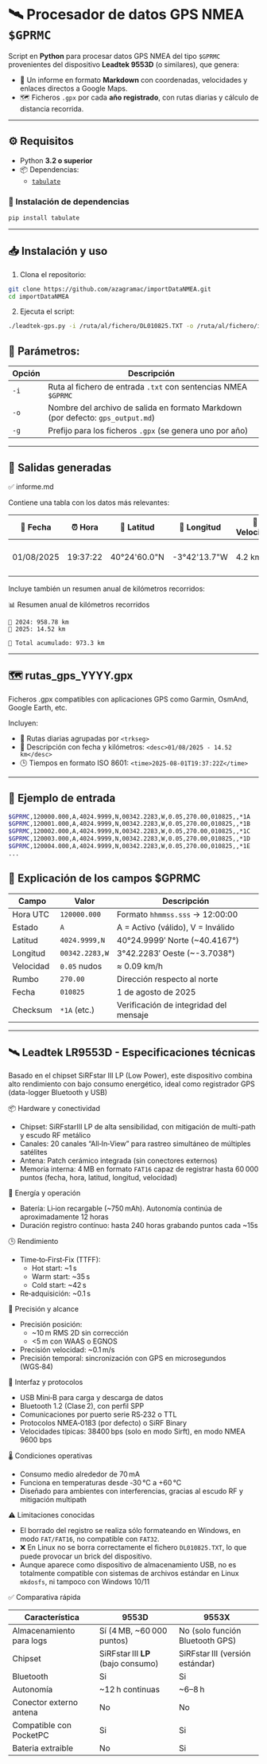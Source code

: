 # 🛰️ Procesador de datos GPS NMEA `$GPRMC`

Script en **Python** para procesar datos GPS NMEA del tipo `$GPRMC` provenientes del dispositivo **Leadtek 9553D** (o similares), que genera:

- 📄 Un informe en formato **Markdown** con coordenadas, velocidades y enlaces directos a Google Maps.
- 🗺️ Ficheros `.gpx` por cada **año registrado**, con rutas diarias y cálculo de distancia recorrida.

---

## ⚙️ Requisitos

- Python **3.2 o superior**
- 📦 Dependencias:
  - [`tabulate`](https://pypi.org/project/tabulate/)

### 🔧 Instalación de dependencias

```bash
pip install tabulate
```

---

## 📥 Instalación y uso

1. Clona el repositorio:

```bash
git clone https://github.com/azagramac/importDataNMEA.git
cd importDataNMEA
```

2. Ejecuta el script:


```bash
./leadtek-gps.py -i /ruta/al/fichero/DL010825.TXT -o /ruta/al/fichero/informe.md -g rutas_gps
```

## 🧾 Parámetros:
| Opción | Descripción                                                                     |
| ------ | ------------------------------------------------------------------------------- |
| `-i`   | Ruta al fichero de entrada `.txt` con sentencias NMEA `$GPRMC`                  |
| `-o`   | Nombre del archivo de salida en formato Markdown (por defecto: `gps_output.md`) |
| `-g`   | Prefijo para los ficheros `.gpx` (se genera uno por año)                        |

---

## 📄 Salidas generadas

✅ informe.md

Contiene una tabla con los datos más relevantes:

| 📅 Fecha   | ⏰ Hora   | 📍 Latitud   | 📍 Longitud  | 🚗 Velocidad | 🔗 Link                                                                                 |
| ---------- | -------- | ------------ | ------------ | ------------ | --------------------------------------------------------------------------------------- |
| 01/08/2025 | 19:37:22 | 40°24'60.0"N | -3°42'13.7"W | 4.2 km/h     | 🌍 [Ver Mapa](https://www.google.com/maps/place/40%C2%B024'60.0%22N+3%C2%B042'13.7%22W) |

Incluye también un resumen anual de kilómetros recorridos:

📊 Resumen anual de kilómetros recorridos

    📅 2024: 958.78 km
    📅 2025: 14.52 km
    
    🚀 Total acumulado: 973.3 km

---

## 🗺️ rutas_gps_YYYY.gpx

Ficheros .gpx compatibles con aplicaciones GPS como Garmin, OsmAnd, Google Earth, etc.

Incluyen:

  - 📌 Rutas diarias agrupadas por `<trkseg>`
  - 📝 Descripción con fecha y kilómetros: `<desc>01/08/2025 - 14.52 km</desc>`
  - 🕒 Tiempos en formato ISO 8601: `<time>2025-08-01T19:37:22Z</time>`

---

## 🧪 Ejemplo de entrada

```bash
$GPRMC,120000.000,A,4024.9999,N,00342.2283,W,0.05,270.00,010825,,*1A
$GPRMC,120001.000,A,4024.9999,N,00342.2283,W,0.05,270.00,010825,,*1B
$GPRMC,120002.000,A,4024.9999,N,00342.2283,W,0.05,270.00,010825,,*1C
$GPRMC,120003.000,A,4024.9999,N,00342.2283,W,0.05,270.00,010825,,*1D
$GPRMC,120004.000,A,4024.9999,N,00342.2283,W,0.05,270.00,010825,,*1E
...

```

## 🔎 Explicación de los campos $GPRMC

| Campo     | Valor          | Descripción                            |
| --------- | -------------- | -------------------------------------- |
| Hora UTC  | `120000.000`   | Formato `hhmmss.sss` → 12:00:00        |
| Estado    | `A`            | A = Activo (válido), V = Inválido      |
| Latitud   | `4024.9999,N`  | 40°24.9999′ Norte (\~40.4167°)         |
| Longitud  | `00342.2283,W` | 3°42.2283′ Oeste (\~-3.7038°)          |
| Velocidad | `0.05` nudos   | ≈ 0.09 km/h                            |
| Rumbo     | `270.00`       | Dirección respecto al norte            |
| Fecha     | `010825`       | 1 de agosto de 2025                    |
| Checksum  | `*1A` (etc.)   | Verificación de integridad del mensaje |

---

## 🛰️ Leadtek LR9553D - Especificaciones técnicas

Basado en el chipset SiRFstar III LP (Low Power), este dispositivo combina alto rendimiento con bajo consumo energético, ideal como registrador GPS (data-logger Bluetooth y USB)

📦 Hardware y conectividad

- Chipset: SiRFstarIII LP de alta sensibilidad, con mitigación de multi-path y escudo RF metálico
- Canales: 20 canales “All‑In‑View” para rastreo simultáneo de múltiples satélites
- Antena: Patch cerámico integrada (sin conectores externos)
- Memoria interna: 4 MB en formato `FAT16` capaz de registrar hasta 60 000 puntos (fecha, hora, latitud, longitud, velocidad)

🔋 Energía y operación

- Batería: Li‑ion recargable (~750 mAh). Autonomía continúa de aproximadamente 12 horas
- Duración registro contínuo: hasta 240 horas grabando puntos cada ~15s

🕒 Rendimiento

- Time‑to‑First‑Fix (TTFF):
    - Hot start: ~1 s
    - Warm start: ~35 s
    - Cold start: ~42 s
- Re‑adquisición: ~0.1 s

📐 Precisión y alcance

- Precisión posición:
    - ~10 m RMS 2D sin corrección
    - <5 m con WAAS o EGNOS
- Precisión velocidad: ~0.1 m/s
- Precisión temporal: sincronización con GPS en microsegundos (WGS‑84)

🔌 Interfaz y protocolos

- USB Mini‑B para carga y descarga de datos
- Bluetooth 1.2 (Clase 2), con perfil SPP
- Comunicaciones por puerto serie RS‑232 o TTL
- Protocolos NMEA‑0183 (por defecto) o SiRF Binary
- Velocidades típicas: 38400 bps (solo en modo Sirft), en modo NMEA 9600 bps

🌡️ Condiciones operativas

- Consumo medio alrededor de 70 mA
- Funciona en temperaturas desde ‑30 °C a +60 °C
- Diseñado para ambientes con interferencias, gracias al escudo RF y mitigación multipath

⚠️ Limitaciones conocidas

- El borrado del registro se realiza sólo formateando en Windows, en modo `FAT/FAT16`, no compatible con `FAT32`.
- ❌ En Linux no se borra correctamente el fichero `DL010825.TXT`, lo que puede provocar un brick del dispositivo.
- Aunque aparece como dispositivo de almacenamiento USB, no es totalmente compatible con sistemas de archivos estándar en Linux `mkdosfs`, ni tampoco con Windows 10/11

✅ Comparativa rápida

| Característica           | **9553D**                          | **9553X**                       |
| ------------------------ | ---------------------------------- | ------------------------------- |
| Almacenamiento para logs | Sí (4 MB, \~60 000 puntos)         | No (solo función Bluetooth GPS) |
| Chipset                  | SiRFstar III **LP** (bajo consumo) | SiRFstar III (versión estándar) |
| Bluetooth                | Si                                 | Si                              |
| Autonomía                | \~12 h continuas                   | \~6–8 h                         |
| Conector externo antena  | No                                 | No                              |
| Compatible con PocketPC  | Si                                 | Si                              |
| Bateria extraible        | No                                 | Si                              |
